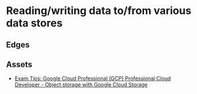 # Reading/writing data to/from various data stores

## Edges

## Assets
- [Exam Tips: Google Cloud Professional (GCP) Professional Cloud Developer - Object storage with Google Cloud Storage](https://www.linkedin.com/learning/exam-tips-google-cloud-professional-gcp-professional-cloud-developer/object-storage-with-google-cloud-storage?autoplay=true&dApp=16967093&leis=LAA&resume=false&u=56685617)